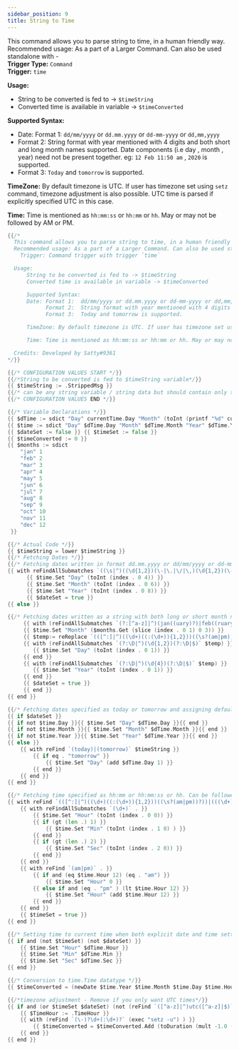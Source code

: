 ```yaml
---
sidebar_position: 9
title: String to Time
---
```


This command allows you to parse string to time, in a human friendly way.  
Recommended usage: As a part of a Larger Command. Can also be used standalone with -  
 **Trigger Type:** `Command`  
 **Trigger:** `time`

**Usage:**

- String to be converted is fed to -> `$timeString`
- Converted time is available in variable -> `$timeConverted`

**Supported Syntax:**

- Date: Format 1: `dd/mm/yyyy` or `dd.mm.yyyy` or `dd-mm-yyyy` or `dd,mm,yyyy`
- Format 2: String format with year mentioned with 4 digits and both short and long month names supported. Date components (i.e day , month , year) need not be present together. eg: `12 Feb 11:50 am` , `2020` is supported.
- Format 3: `Today` and `tomorrow` is supported.

**TimeZone:** By default timezone is UTC. If user has timezone set using `setz` command, timezone adjustment is also possible. UTC time is parsed if explicitly specified UTC in this case.

**Time:** Time is mentioned as `hh:mm:ss` or `hh:mm` or `hh`. May or may not be followed by AM or PM.

```go
{{/*
  This command allows you to parse string to time, in a human friendly way.
  Recommended usage: As a part of a Larger Command. Can also be used standalone with -
    Trigger: Command trigger with trigger `time`

  Usage:
      String to be converted is fed to -> $timeString
      Converted time is available in variable -> $timeConverted

      Supported Syntax:
      Date: Format 1:  dd/mm/yyyy or dd.mm.yyyy or dd-mm-yyyy or dd,mm,yyyy
            Format 2:  String format with year mentioned with 4 digits and both short and long month names supported. Date components (i.e day , month , year) need not be present together. eg: 12 Feb 11:50 am , 2020 is supported.
            Format 3:  Today and tomorrow is supported.

      TimeZone: By default timezone is UTC. If user has timezone set using "setz" command, timezone adjustment is also possible. UTC time is parsed if explicitly specified UTC in this case.

	  Time: Time is mentioned as hh:mm:ss or hh:mm or hh. May or may not be followed by AM or PM.

  Credits: Developed by Satty#9361
*/}}

{{/* CONFIGURATION VALUES START */}}
{{/*String to be converted is fed to $timeString variable*/}}
{{ $timeString := .StrippedMsg }}
{{/* can be any string variable / string data but should contain only the time in the formats mentioned */}}
{{/* CONFIGURATION VALUES END */}}

{{/* Variable Declarations */}}
{{ $dTime := sdict "Day" currentTime.Day "Month" (toInt (printf "%d" currentTime.Month)) "Year" currentTime.Year  "Hour" currentTime.Hour "Min" currentTime.Minute "Sec" currentTime.Second }}
{{ $time := sdict "Day" $dTime.Day "Month" $dTime.Month "Year" $dTime.Year "Hour" 0 "Min" 0 "Sec" 0  }}
{{ $dateSet := false }} {{ $timeSet := false }}
{{ $timeConverted := 0 }}
{{ $months := sdict
	"jan" 1
	"feb" 2
	"mar" 3
	"apr" 4
	"may" 5
	"jun" 6
	"jul" 7
	"aug" 8
	"sep" 9
	"oct" 10
	"nov" 11
	"dec" 12
 }}

{{/* Actual Code */}}
{{ $timeString = lower $timeString }}
{{/* Fetching Dates */}}
{{/* Fetching dates written in format dd.mm.yyyy or dd/mm/yyyy or dd-mm-yyyy or dd,mm,yyyy */}}
{{ with reFindAllSubmatches `((\s|^)((\d{1,2})(\-|\.|\/|\,)(\d{1,2})(\-|\.|\/|\,)(\d{1,4}))(\s|$))` $timeString }}
      {{ $time.Set "Day" (toInt (index . 0 4)) }}
      {{ $time.Set "Month" (toInt (index . 0 6)) }}
      {{ $time.Set "Year" (toInt (index . 0 8)) }}
      {{ $dateSet = true }}
{{ else }}

{{/* Fetching dates written as a string with both long or short month names supported. Date , Month and Year need not be present together but year must be written in full form(with 4 digits) eg: 20 sept 1am ,2019 is supported */}}
     {{ with (reFindAllSubmatches `(?:[^a-z]|^)(jan((uary)?)|feb((ruary)?)|mar((ch)?)|apr((il)?)|may|jun(e?)|jul(y?)|aug((ust)?)|sep((t(ember)?)?)|oct((ober)?)|nov((ember)?)|dec((ember)?))(?:[^a-z]|$)` $timeString) }}
     {{ $time.Set "Month" ($months.Get (slice (index . 0 1) 0 3)) }}
     {{ $temp:= reReplace `(([^:]|^)((\d+)((:(\d+)){1,2}))((\s?(am|pm))?))|(((\d+))(\s?(am|pm)))` $timeString "" }}
     {{ with (reFindAllSubmatches `(?:\D|^)(\d{1,2})(?:\D|$)` $temp) }}
     	{{ $time.Set "Day" (toInt (index . 0 1)) }}
     {{ end }}
     {{ with (reFindAllSubmatches `(?:\D|^)(\d{4})(?:\D|$)` $temp) }}
     	{{ $time.Set "Year" (toInt (index . 0 1)) }}
     {{ end }}
     {{ $dateSet = true }}
     {{ end }}
{{ end }}

{{/* Fetching dates specified as today or tomorrow and assigning default values to invalid dates */}}
{{ if $dateSet }}
{{ if not $time.Day }}{{ $time.Set "Day" $dTime.Day }}{{ end }}
{{ if not $time.Month }}{{ $time.Set "Month" $dTime.Month }}{{ end }}
{{ if not $time.Year }}{{ $time.Set "Year" $dTime.Year }}{{ end }}
{{ else }}
	{{ with reFind `(today)|(tomorrow)` $timeString }}
		{{ if eq . "tomorrow" }}
			{{ $time.Set "Day" (add $dTime.Day 1) }}
		{{ end }}
	{{ end }}
{{ end }}

{{/* Fetching time specified as hh:mm or hh:mm:ss or hh. Can be followed by am/pm as well. */}}
{{ with reFind `(([^:]|^)((\d+)((:(\d+)){1,2}))((\s?(am|pm))?))|(((\d+))(\s?(am|pm)))` $timeString }}
	{{ with reFindAllSubmatches `(\d+)` . }}
		{{ $time.Set "Hour" (toInt (index . 0 0)) }}
		{{ if (gt (len .) 1) }}
			{{ $time.Set "Min" (toInt (index . 1 0) ) }}
		{{ end }}
		{{ if (gt (len .) 2) }}
			{{ $time.Set "Sec" (toInt (index . 2 0)) }}
		{{ end }}
	{{ end }}
	{{ with reFind `(am|pm)` . }}
		{{ if and (eq $time.Hour 12) (eq . "am") }}
			{{ $time.Set "Hour" 0 }}
		{{ else if and (eq . "pm" ) (lt $time.Hour 12) }}
			{{ $time.Set "Hour" (add $time.Hour 12) }}
		{{ end }}
	{{ end }}
	{{ $timeSet = true }}
{{ end }}

{{/* Setting time to current time when both explicit date and time setting was not done */}}
{{ if and (not $timeSet) (not $dateSet) }}
	{{ $time.Set "Hour" $dTime.Hour }}
	{{ $time.Set "Min" $dTime.Min }}
	{{ $time.Set "Sec" $dTime.Sec }}
{{ end }}

{{/* Conversion to time.Time datatype */}}
{{ $timeConverted = (newDate $time.Year $time.Month $time.Day $time.Hour $time.Min $time.Sec) }}

{{/*timezone adjustment - Remove if you only want UTC times*/}}
{{ if and (or $timeSet $dateSet) (not (reFind `([^a-z]|^)utc([^a-z]|$)` $timeString )) }}
	{{ $TimeHour := .TimeHour }}
	{{ with (reFind `(\-)?\d+(:\d+)?` (exec "setz -u") ) }}
		{{ $timeConverted = $timeConverted.Add (toDuration (mult -1.0 (toFloat (reReplace ":" . ".")) $TimeHour)) }}
	{{ end }}
{{ end }}
```

